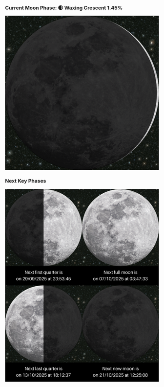 ### Current Moon Phase: 🌒 Waxing Crescent 1.45%
![Moon Phase](moonphase.png)
### Next Key Phases
![Gallery](gallery.png)